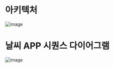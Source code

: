 # 아키텍처
![image](https://github.com/jhchoi1182/react_native_weather/assets/116577489/4f62b87a-6d51-4bb2-99a9-ba38d19b4aab)

# 날씨 APP 시퀀스 다이어그램
![image](https://github.com/jhchoi1182/react_native_weather/assets/116577489/b2b8bd6e-0b5c-425a-8068-ceb11e9dd019)
